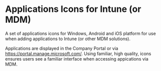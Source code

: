 # Applications Icons for Intune (or MDM)
A set of applications icons for Windows, Android and iOS platform for use when adding applications to Intune (or other MDM solutions).

Applications are displayed in the Company Portal or via https://portal.manage.microsoft.com/. Using familiar, high quality, icons ensures users see a familiar interface when accessing appications via MDM.

